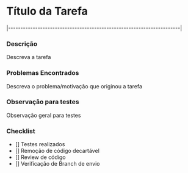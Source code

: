 <h1>Título da Tarefa</h1>
|----------------------------------------------------------------------|

<h3>Descrição</h3>
Descreva a tarefa

<h3>Problemas Encontrados</h3>
Descreva o problema/motivação que originou a tarefa

<h3>Observação para testes</h3>
Observação geral para testes

<h3>Checklist</h3>

 - [] Testes realizados
 - [] Remoção de código decartável
 - [] Review de código
 - [] Verificação de Branch de envio
